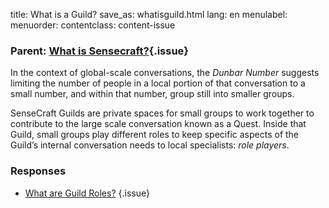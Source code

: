 title: What is a Guild?
save_as: whatisguild.html
lang: en
menulabel:
menuorder:
contentclass: content-issue


### Parent: [What is Sensecraft?](whatissensecraft.html){.issue}

In the context of global-scale conversations, the *Dunbar Number* suggests limiting the number of people in a local portion of that conversation to a small number, and within that number, group still into smaller groups.

SenseCraft Guilds are private spaces for small groups to work together to contribute to the large scale conversation known as a Quest. Inside that Guild, small groups play different roles to keep specific aspects of the Guild’s internal conversation needs to local specialists: *role players*.

### Responses

* [What are Guild Roles?](whatareroles.html)
{.issue}
